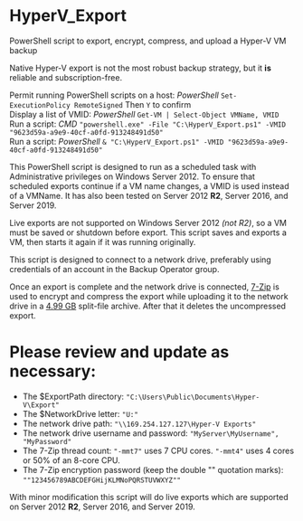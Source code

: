 # HyperV_Export
PowerShell script to export, encrypt, compress, and upload a Hyper-V VM backup

Native Hyper-V export is not the most robust backup strategy, but it **is** reliable and subscription-free.

Permit running PowerShell scripts on a host: *PowerShell* `Set-ExecutionPolicy RemoteSigned` Then `Y` to confirm  
Display a list of VMID: *PowerShell* `Get-VM | Select-Object VMName, VMID`  
Run a script: *CMD* `"powershell.exe" -File "C:\HyperV_Export.ps1" -VMID "9623d59a-a9e9-40cf-a0fd-913248491d50"`  
Run a script: *PowerShell* `& "C:\HyperV_Export.ps1" -VMID "9623d59a-a9e9-40cf-a0fd-913248491d50"`  

This PowerShell script is designed to run as a scheduled task with Administrative privileges on Windows Server 2012. To ensure that scheduled exports continue if a VM name changes, a VMID is used instead of a VMName. It has also been tested on Server 2012 **R2**, Server 2016, and Server 2019.

Live exports are not supported on Windows Server 2012 *(not R2)*, so a VM must be saved or shutdown before export. This script saves and exports a VM, then starts it again if it was running originally.

This script is designed to connect to a network drive, preferably using credentials of an account in the Backup Operator group.

Once an export is complete and the network drive is connected, [7-Zip](https://www.7-zip.org/) is used to encrypt and compress the export while uploading it to the network drive in a [4.99 GB](https://www.backblaze.com/b2/docs/large_files.html) split-file archive. After that it deletes the uncompressed export.  

# Please review and update as necessary:  
 - The $ExportPath directory: `"C:\Users\Public\Documents\Hyper-V\Export"`  
 - The $NetworkDrive letter: `"U:"`  
 - The network drive path: `"\\169.254.127.127\Hyper-V Exports"`  
 - The network drive username and password: `"MyServer\MyUsername", "MyPassword"`  
 - The 7-Zip thread count: `"-mmt7"` uses 7 CPU cores. `"-mmt4"` uses 4 cores or 50% of an 8-core CPU.  
 - The 7-Zip encryption password (keep the double "" quotation marks): `""123456789ABCDEFGHijKLMNoPQRSTUVWXYZ""`  

With minor modification this script will do live exports which are supported on Server 2012 **R2**, Server 2016, and Server 2019.
